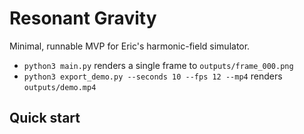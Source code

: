 # Resonant Gravity

Minimal, runnable MVP for Eric's harmonic-field simulator.
- `python3 main.py` renders a single frame to `outputs/frame_000.png`
- `python3 export_demo.py --seconds 10 --fps 12 --mp4` renders `outputs/demo.mp4`

## Quick start

